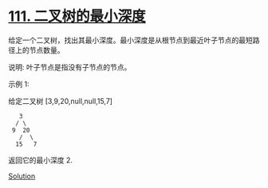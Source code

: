# [111. 二叉树的最小深度](https://leetcode-cn.com/problems/minimum-depth-of-binary-tree/)

 给定一个二叉树，找出其最小深度。最小深度是从根节点到最近叶子节点的最短路径上的节点数量。

 说明: 叶子节点是指没有子节点的节点。

示例 1:

给定二叉树 [3,9,20,null,null,15,7]

       3
      / \
     9  20
       /  \
      15   7

返回它的最小深度  2.

[Solution](solution.h)